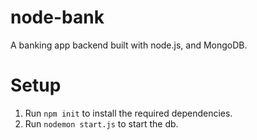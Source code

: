 # node-bank
A banking app backend built with node.js, and MongoDB.

# Setup
1. Run `npm init` to install the required dependencies.
2. Run `nodemon start.js` to start the db.
